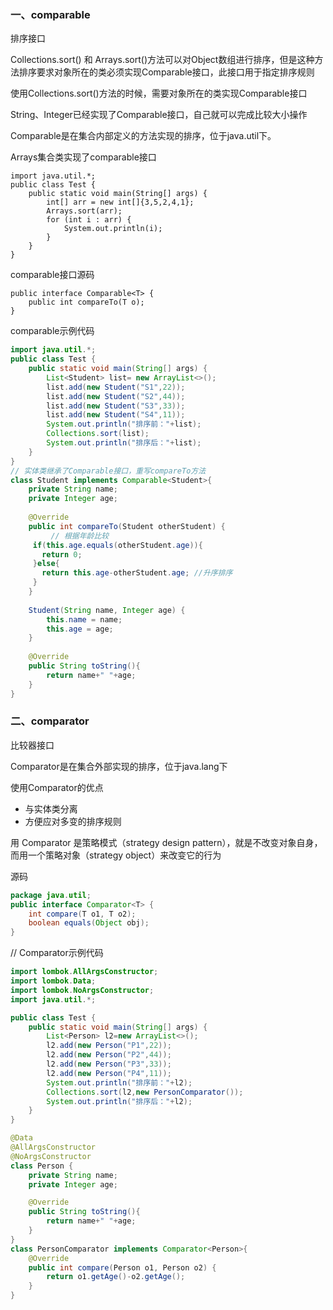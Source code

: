 
### 一、comparable

排序接口 

Collections.sort() 和 Arrays.sort()方法可以对Object数组进行排序，但是这种方法排序要求对象所在的类必须实现Comparable接口，此接口用于指定排序规则

使用Collections.sort()方法的时候，需要对象所在的类实现Comparable接口

String、Integer已经实现了Comparable接口，自己就可以完成比较大小操作

Comparable是在集合内部定义的方法实现的排序，位于java.util下。

Arrays集合类实现了comparable接口
```text
import java.util.*;
public class Test {
    public static void main(String[] args) {
        int[] arr = new int[]{3,5,2,4,1};
        Arrays.sort(arr);
        for (int i : arr) {
            System.out.println(i);
        }
    }
}
```

comparable接口源码
```text
public interface Comparable<T> {
    public int compareTo(T o);
}
```

comparable示例代码
```java
import java.util.*;
public class Test {
    public static void main(String[] args) {
        List<Student> list= new ArrayList<>();
        list.add(new Student("S1",22));
        list.add(new Student("S2",44));
        list.add(new Student("S3",33));
        list.add(new Student("S4",11));
        System.out.println("排序前："+list);
        Collections.sort(list);
        System.out.println("排序后："+list);
    }
}
// 实体类继承了Comparable接口，重写compareTo方法
class Student implements Comparable<Student>{
    private String name;
    private Integer age;
    
    @Override
    public int compareTo(Student otherStudent) {
         // 根据年龄比较
     if(this.age.equals(otherStudent.age)){
       return 0;
     }else{
       return this.age-otherStudent.age; //升序排序
     }
    }
    
    Student(String name, Integer age) {
        this.name = name;
        this.age = age;
    }
    
    @Override
    public String toString(){
        return name+" "+age;
    }
}
```

### 二、comparator

比较器接口

Comparator是在集合外部实现的排序，位于java.lang下

使用Comparator的优点
- 与实体类分离
- 方便应对多变的排序规则

用 Comparator 是策略模式（strategy design pattern），就是不改变对象自身，而用一个策略对象（strategy object）来改变它的行为

源码
```java
package java.util;
public interface Comparator<T> {
    int compare(T o1, T o2);
    boolean equals(Object obj);
}
```

// Comparator示例代码
```java
import lombok.AllArgsConstructor;
import lombok.Data;
import lombok.NoArgsConstructor;
import java.util.*;

public class Test {
    public static void main(String[] args) {
        List<Person> l2=new ArrayList<>();
        l2.add(new Person("P1",22));
        l2.add(new Person("P2",44));
        l2.add(new Person("P3",33));
        l2.add(new Person("P4",11));
        System.out.println("排序前："+l2);
        Collections.sort(l2,new PersonComparator());
        System.out.println("排序后："+l2);
    }
}

@Data
@AllArgsConstructor
@NoArgsConstructor
class Person {
    private String name;
    private Integer age;

    @Override
    public String toString(){
        return name+" "+age;
    }
}
class PersonComparator implements Comparator<Person>{
    @Override
    public int compare(Person o1, Person o2) {
        return o1.getAge()-o2.getAge();
    }
}
```


